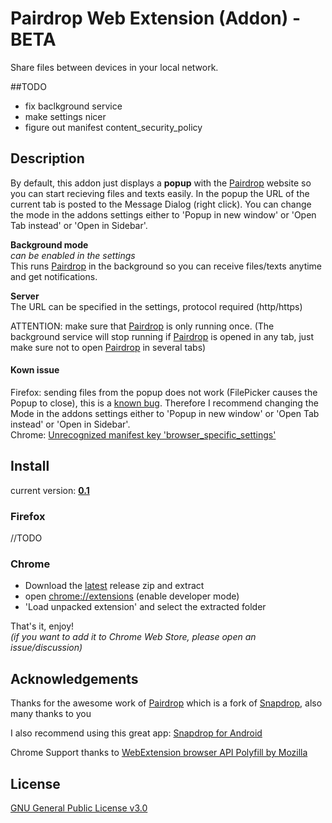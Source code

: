 # Pairdrop Web Extension (Addon) - BETA
Share files between devices in your local network.

##TODO
- fix baclkground service
- make settings nicer
- figure out manifest content_security_policy

## Description
By default, this addon just displays a <b>popup</b> with the <a href="https://pairdrop.net/" target="_blank">Pairdrop</a> website so you can start recieving files and texts easily. In the popup the URL of the current tab is posted to the Message Dialog (right click).
You can change the mode in the addons settings either to 'Popup in new window' or 'Open Tab instead' or 'Open in Sidebar'.

<b>Background mode</b>
<br>
<i>can be enabled in the settings</i>
<br>
This runs <a href="https://pairdrop.net/" target="_blank">Pairdrop</a> in the background so you can receive files/texts anytime and get notifications.

<b>Server</b>
<br>
The URL can be specified in the settings, protocol required (http/https)

ATTENTION:
make sure that <a href="https://pairdrop.net/" target="_blank">Pairdrop</a> is only running once.
(The background service will stop running if <a href="https://pairdrop.net/" target="_blank">Pairdrop</a> is opened in any tab, just make sure not to open <a href="https://pairdrop.net/" target="_blank">Pairdrop</a> in several tabs)

#### Kown issue
Firefox: sending files from the popup does not work (FilePicker causes the Popup to close), this is a <a href="https://bugzilla.mozilla.org/show_bug.cgi?id=1292701" target="_blank">known bug</a>. Therefore I recommend changing the Mode in the addons settings either to 'Popup in new window' or 'Open Tab instead' or 'Open in Sidebar'.
</br>
Chrome: <a href="https://github.com/ueen/SnapdropFirefoxAddon/issues/23" target="_blank">Unrecognized manifest key 'browser_specific_settings'</a>

## Install
current version: <a href="https://github.com/ueen/PairdropWebExtension/releases/latest" target="_blank"><b>0.1</b></a>

### Firefox
//TODO
<!-- <a href="https://addons.mozilla.org/de/firefox/addon/snapdrop-for-firefox/" target="_blank">Snapdrop for Firefox - Firefox Addons</a> -->

### Chrome
- Download the <a href="https://github.com/ueen/PairdropWebExtension/releases/latest" target="_blank">latest</a> release zip and extract
- open <a href="chrome://extensions/" target="_blank">chrome://extensions</a> (enable developer mode)
- 'Load unpacked extension' and select the extracted folder

That's it, enjoy!
</br><i>(if you want to add it to Chrome Web Store, please open an issue/discussion)</i>

## Acknowledgements

Thanks for the awesome work of <a href="https://github.com/schlagmichdoch/PairDrop/" target="_blank">Pairdrop</a>
which is a fork of <a href="https://github.com/RobinLinus/snapdrop" target="_blank">Snapdrop</a>, also many thanks to you

I also recommend using this great app: <a href="https://github.com/fm-sys/snapdrop-android" target="_blank">Snapdrop for Android</a>

Chrome Support thanks to <a href="https://github.com/mozilla/webextension-polyfill" target="_blank">WebExtension browser API Polyfill by Mozilla</a>

## License
<a href='https://github.com/ueen/PairdropWebExtension/blob/main/LICENSE'>GNU General Public License v3.0</a>

